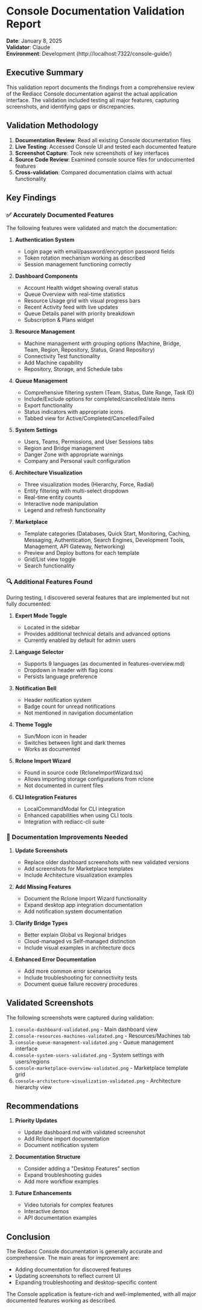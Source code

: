 # Console Documentation Validation Report

**Date**: January 8, 2025  
**Validator**: Claude  
**Environment**: Development (http://localhost:7322/console-guide/)

## Executive Summary

This validation report documents the findings from a comprehensive review of the Rediacc Console documentation against the actual application interface. The validation included testing all major features, capturing screenshots, and identifying gaps or discrepancies.

## Validation Methodology

1. **Documentation Review**: Read all existing Console documentation files
2. **Live Testing**: Accessed Console UI and tested each documented feature
3. **Screenshot Capture**: Took new screenshots of key interfaces
4. **Source Code Review**: Examined console source files for undocumented features
5. **Cross-validation**: Compared documentation claims with actual functionality

## Key Findings

### ✅ Accurately Documented Features

The following features were validated and match the documentation:

1. **Authentication System**
   - Login page with email/password/encryption password fields
   - Token rotation mechanism working as described
   - Session management functioning correctly

2. **Dashboard Components**
   - Account Health widget showing overall status
   - Queue Overview with real-time statistics
   - Resource Usage grid with visual progress bars
   - Recent Activity feed with live updates
   - Queue Details panel with priority breakdown
   - Subscription & Plans widget

3. **Resource Management**
   - Machine management with grouping options (Machine, Bridge, Team, Region, Repository, Status, Grand Repository)
   - Connectivity Test functionality
   - Add Machine capability
   - Repository, Storage, and Schedule tabs

4. **Queue Management**
   - Comprehensive filtering system (Team, Status, Date Range, Task ID)
   - Include/Exclude options for completed/cancelled/stale items
   - Export functionality
   - Status indicators with appropriate icons
   - Tabbed view for Active/Completed/Cancelled/Failed

5. **System Settings**
   - Users, Teams, Permissions, and User Sessions tabs
   - Region and Bridge management
   - Danger Zone with appropriate warnings
   - Company and Personal vault configuration

6. **Architecture Visualization**
   - Three visualization modes (Hierarchy, Force, Radial)
   - Entity filtering with multi-select dropdown
   - Real-time entity counts
   - Interactive node manipulation
   - Legend and refresh functionality

7. **Marketplace**
   - Template categories (Databases, Quick Start, Monitoring, Caching, Messaging, Authentication, Search Engines, Development Tools, Management, API Gateway, Networking)
   - Preview and Deploy buttons for each template
   - Grid/List view toggle
   - Search functionality

### 🔍 Additional Features Found

During testing, I discovered several features that are implemented but not fully documented:

1. **Expert Mode Toggle**
   - Located in the sidebar
   - Provides additional technical details and advanced options
   - Currently enabled by default for admin users

2. **Language Selector**
   - Supports 9 languages (as documented in features-overview.md)
   - Dropdown in header with flag icons
   - Persists language preference

3. **Notification Bell**
   - Header notification system
   - Badge count for unread notifications
   - Not mentioned in navigation documentation

4. **Theme Toggle**
   - Sun/Moon icon in header
   - Switches between light and dark themes
   - Works as documented

5. **Rclone Import Wizard**
   - Found in source code (RcloneImportWizard.tsx)
   - Allows importing storage configurations from rclone
   - Not documented in current files

6. **CLI Integration Features**
   - LocalCommandModal for CLI integration
   - Enhanced capabilities when using CLI tools
   - Integration with rediacc-cli suite

### 📝 Documentation Improvements Needed

1. **Update Screenshots**
   - Replace older dashboard screenshots with new validated versions
   - Add screenshots for Marketplace templates
   - Include Architecture visualization examples

2. **Add Missing Features**
   - Document the Rclone Import Wizard functionality
   - Expand desktop app integration documentation
   - Add notification system documentation

3. **Clarify Bridge Types**
   - Better explain Global vs Regional bridges
   - Cloud-managed vs Self-managed distinction
   - Include visual examples in architecture docs

4. **Enhanced Error Documentation**
   - Add more common error scenarios
   - Include troubleshooting for connectivity tests
   - Document queue failure recovery procedures

## Validated Screenshots

The following screenshots were captured during validation:

1. `console-dashboard-validated.png` - Main dashboard view
2. `console-resources-machines-validated.png` - Resources/Machines tab
3. `console-queue-management-validated.png` - Queue management interface
4. `console-system-users-validated.png` - System settings with users/regions
5. `console-marketplace-overview-validated.png` - Marketplace template grid
6. `console-architecture-visualization-validated.png` - Architecture hierarchy view

## Recommendations

1. **Priority Updates**
   - Update dashboard.md with validated screenshot
   - Add Rclone import documentation
   - Document notification system

2. **Documentation Structure**
   - Consider adding a "Desktop Features" section
   - Expand troubleshooting guides
   - Add more workflow examples

3. **Future Enhancements**
   - Video tutorials for complex features
   - Interactive demos
   - API documentation examples

## Conclusion

The Rediacc Console documentation is generally accurate and comprehensive. The main areas for improvement are:
- Adding documentation for discovered features
- Updating screenshots to reflect current UI
- Expanding troubleshooting and desktop-specific content

The Console application is feature-rich and well-implemented, with all major documented features working as described.
